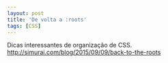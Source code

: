 ```yaml
---
layout: post
title: 'De volta a :roots'
tags: [CSS]
---
```


Dicas interessantes de organização de CSS.<br>
<http://simurai.com/blog/2015/09/09/back-to-the-roots>
